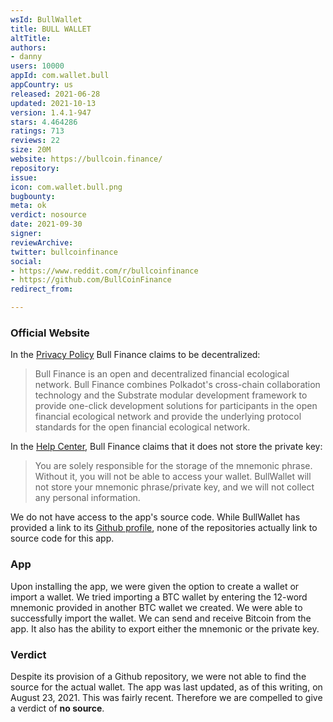 ```yaml
---
wsId: BullWallet
title: BULL WALLET
altTitle: 
authors:
- danny
users: 10000
appId: com.wallet.bull
appCountry: us
released: 2021-06-28
updated: 2021-10-13
version: 1.4.1-947
stars: 4.464286
ratings: 713
reviews: 22
size: 20M
website: https://bullcoin.finance/
repository: 
issue: 
icon: com.wallet.bull.png
bugbounty: 
meta: ok
verdict: nosource
date: 2021-09-30
signer: 
reviewArchive: 
twitter: bullcoinfinance
social:
- https://www.reddit.com/r/bullcoinfinance
- https://github.com/BullCoinFinance
redirect_from: 

---
```


### Official Website
In the [Privacy Policy](https://bullcoin.finance/privacy) Bull Finance claims to be decentralized:

> Bull Finance is an open and decentralized financial ecological network. Bull Finance combines Polkadot's cross-chain collaboration technology and the Substrate modular development framework to provide one-click development solutions for participants in the open financial ecological network and provide the underlying protocol standards for the open financial ecological network.

In the [Help Center](https://bullfinance.bullcoin.finance/en-us/articles/36547650), Bull Finance claims that it does not store the private key:

> You are solely responsible for the storage of the mnemonic phrase. Without it, you will not be able to access your wallet. BullWallet will not store your mnemonic phrase/private key, and we will not collect any personal information.

We do not have access to the app's source code. While BullWallet has provided a link to its [Github profile](https://github.com/BullCoinFinance), none of the repositories actually link to source code for this app. 

### App
Upon installing the app, we were given the option to create a wallet or import a wallet. We tried importing a BTC wallet by entering the 12-word mnemonic provided in another BTC wallet we created. We were able to successfully import the wallet. We can send and receive Bitcoin from the app. It also has the ability to export either the mnemonic or the private key.

### Verdict
Despite its provision of a Github repository, we were not able to find the source for the actual wallet. The app was last updated, as of this writing, on August 23, 2021. This was fairly recent. Therefore we are compelled to give a verdict of **no source**.
